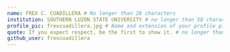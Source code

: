 ```yaml
---
name: FREX C. CUADILLERA # No longer than 28 characters
institution: SOUTHERN LUZON STATE UNIVERSITY # no longer than 58 characters
profile_pic: frexcuadillera.jpg # Name and extension of your profile picture(ex. mona.png) The picture must be squared and 544px on width and height.
quote: If you expect respect, be the first to show it. # no longer than 100 characters, avoid using quotes(") to guarantee the format remains the same.
github_user: frexcuadillera
---
```

